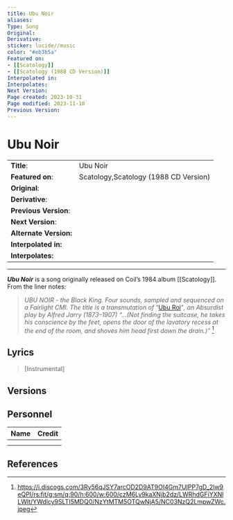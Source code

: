 ```yaml
---
title: Ubu Noir
aliases: 
Type: Song
Original: 
Derivative: 
sticker: lucide//music
color: "#eb3b5a"
Featured on:
- [[Scatology]]
- [[Scatology (1988 CD Version)]]
Interpolated in: 
Interpolates: 
Next Version: 
Page created: 2023-10-31
Page modified: 2023-11-10
Previous Version: 
---
```


# Ubu Noir

|  |  |
| --- | --- |
| __Title__: | Ubu Noir |
| __Featured on__: | Scatology,Scatology (1988 CD Version) |
| __Original__: |  |
| __Derivative__: |  |
| __Previous Version__: |  |
| __Next Version__: |  |
| __Alternate Version:__ |  |
| __Interpolated in:__ |  |
| __Interpolates:__ |  |

---

*__Ubu Noir__* is a song originally released on Coil’s 1984 album [[Scatology]].  
From the liner notes:

> *UBU NOIR - the Black King. Four sounds, sampled and sequenced on a Fairlight CMI. The title is a transmutation of* “[Ubu Roi](https://en.wikipedia.org/wiki/Ubu_Roi)”*, an Absurdist play by Alfred Jarry (1873–1907) “…(Not finding the suitcase, he takes his conscience by the feet, opens the door of the lavatory recess at the end of the room, and shoves him head first down the drain.)”* [^1]

## Lyrics
> [Instrumental]

## Versions

## Personnel

|Name|Credit|
|---|---|
|||
|||

## References
[^1]: <https://i.discogs.com/3Ry56qJSY7arcOD2D9AT9OI4Gm7UIPP7gD_2lw9eQPI/rs:fit/g:sm/q:90/h:600/w:600/czM6Ly9kaXNjb2dz/LWRhdGFiYXNlLWlt/YWdlcy9SLTI5MDQ0/NzYtMTM5OTQwNjA5/NC03NzQ2LmpwZWc.jpeg>
